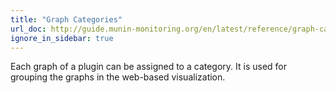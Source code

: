 ```yaml
---
title: "Graph Categories"
url_doc: http://guide.munin-monitoring.org/en/latest/reference/graph-category.html
ignore_in_sidebar: true
---
```


Each graph of a plugin can be assigned to a category.
It is used for grouping the graphs in the web-based visualization.
